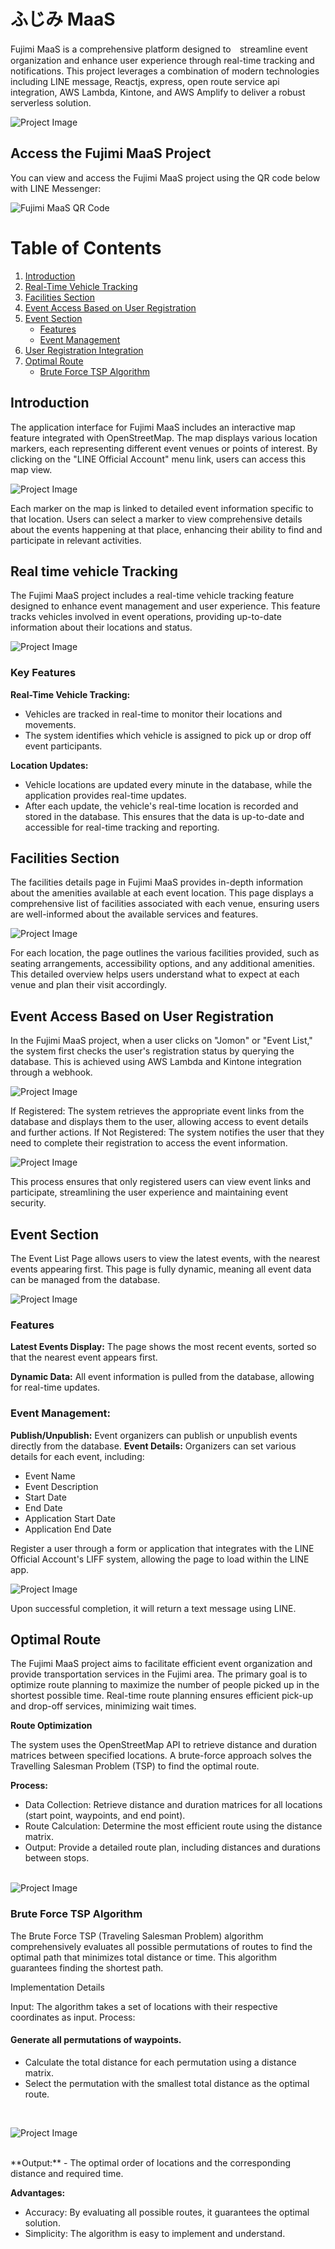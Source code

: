 # ふじみ MaaS
Fujimi MaaS is a comprehensive platform designed to　streamline event organization and enhance user experience through real-time tracking and notifications. This project leverages a combination of modern technologies including LINE message, Reactjs, express, open route service api integration, AWS Lambda, Kintone, and AWS Amplify to deliver a robust serverless solution.

![Project Image](/img/Server-Less.jpg)

## Access the Fujimi MaaS Project

You can view and access the Fujimi MaaS project using the QR code below with LINE Messenger:

![Fujimi MaaS QR Code](img/fujimi_qr.jpeg)

# Table of Contents

1. [Introduction](#introduction)
2. [Real-Time Vehicle Tracking](#real-time-vehicle-tracking)
3. [Facilities Section](#facilities-section)
4. [Event Access Based on User Registration](#event-access-based-on-user-registration)
5. [Event Section](#event-section)
    - [Features](#features)
    - [Event Management](#event-management)
6. [User Registration Integration](#user-registration-integration)
7. [Optimal Route](#optimal-route)
    - [Brute Force TSP Algorithm](#brute-force-tsp-algorithm)


## Introduction

The application interface for Fujimi MaaS includes an interactive map feature integrated with OpenStreetMap. The map displays various location markers, each representing different event venues or points of interest. By clicking on the "LINE Official Account" menu link, users can access this map view.

![Project Image](/img/map1.jpg)

Each marker on the map is linked to detailed event information specific to that location. Users can select a marker to view comprehensive details about the events happening at that place, enhancing their ability to find and participate in relevant activities.

## Real time vehicle Tracking
The Fujimi MaaS project includes a real-time vehicle tracking feature designed to enhance event management and user experience. This feature tracks vehicles involved in event operations, providing up-to-date information about their locations and status.

![Project Image](/img/realtime_tracking.jpg)

### Key Features
**Real-Time Vehicle Tracking:**
- Vehicles are tracked in real-time to monitor their locations and movements.
- The system identifies which vehicle is assigned to pick up or drop off event participants.

**Location Updates:**

- Vehicle locations are updated every minute in the database, while the application provides real-time updates.
- After each update, the vehicle's real-time location is recorded and stored in the database. This ensures that the data is up-to-date and accessible for real-time tracking and reporting.


## Facilities Section

The facilities details page in Fujimi MaaS provides in-depth information about the amenities available at each event location. This page displays a comprehensive list of facilities associated with each venue, ensuring users are well-informed about the available services and features.

![Project Image](/img/facilities1.jpg)

For each location, the page outlines the various facilities provided, such as seating arrangements, accessibility options, and any additional amenities. This detailed overview helps users understand what to expect at each venue and plan their visit accordingly.

## Event Access Based on User Registration
In the Fujimi MaaS project, when a user clicks on "Jomon" or "Event List," the system first checks the user's registration status by querying the database. This is achieved using AWS Lambda and Kintone integration through a webhook.

![Project Image](/img/event_menu.png)

If Registered: The system retrieves the appropriate event links from the database and displays them to the user, allowing access to event details and further actions.
If Not Registered: The system notifies the user that they need to complete their registration to access the event information.
<br>

![Project Image](/img/jomon_menu.png)

This process ensures that only registered users can view event links and participate, streamlining the user experience and maintaining event security.

## Event Section

The Event List Page allows users to view the latest events, with the nearest events appearing first. This page is fully dynamic, meaning all event data can be managed from the database.

![Project Image](/img/event_list.jpg)

### Features
**Latest Events Display:** The page shows the most recent events, sorted so that the nearest event appears first.

**Dynamic Data:** All event information is pulled from the database, allowing for real-time updates.
### Event Management:
**Publish/Unpublish:** Event organizers can publish or unpublish events directly from the database.
**Event Details:** Organizers can set various details for each event, including:
- Event Name
- Event Description
- Start Date
- End Date
- Application Start Date
- Application End Date

Register a user through a form or application that integrates with the LINE Official Account's LIFF system, allowing the page to load within the LINE app.

![Project Image](/img/line_message.jpg)

Upon successful completion, it will return a text message using LINE.

## Optimal Route

The Fujimi MaaS project aims to facilitate efficient event organization and provide transportation services in the Fujimi area. The primary goal is to optimize route planning to maximize the number of people picked up in the shortest possible time.
Real-time route planning ensures efficient pick-up and drop-off services, minimizing wait times.

**Route Optimization**

The system uses the OpenStreetMap API to retrieve distance and duration matrices between specified locations. A brute-force approach solves the Travelling Salesman Problem (TSP) to find the optimal route.

**Process:**

- Data Collection: Retrieve distance and duration matrices for all locations (start point, waypoints, and end point).
- Route Calculation: Determine the most efficient route using the distance matrix.
- Output: Provide a detailed route plan, including distances and durations between stops.
<br><br>

![Project Image](/img/optimal2.jpg)

### Brute Force TSP Algorithm

The Brute Force TSP (Traveling Salesman Problem) algorithm comprehensively evaluates all possible permutations of routes to find the optimal path that minimizes total distance or time. This algorithm guarantees finding the shortest path.

Implementation Details

Input: The algorithm takes a set of locations with their respective coordinates as input.
Process:

#### Generate all permutations of waypoints.
- Calculate the total distance for each permutation using a distance matrix.
- Select the permutation with the smallest total distance as the optimal route.
<br>

![Project Image](/img/optimal1.jpg)

<br>
**Output:** 
- The optimal order of locations and the corresponding distance and required time.



**Advantages:**

- Accuracy: By evaluating all possible routes, it guarantees the optimal solution.
- Simplicity: The algorithm is easy to implement and understand.






